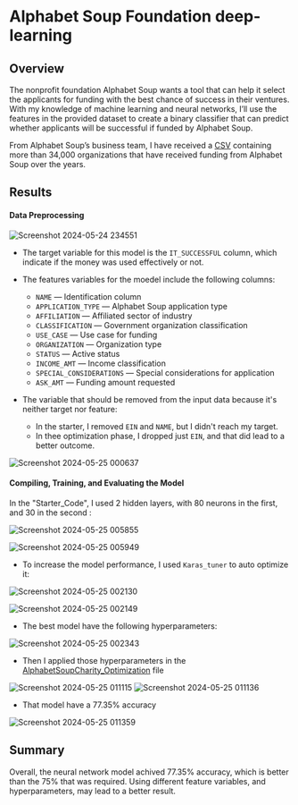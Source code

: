 # Alphabet Soup Foundation  deep-learning

## Overview 
The nonprofit foundation Alphabet Soup wants a tool that can help it select the applicants for funding with the best chance of success in their ventures. With my knowledge of machine learning and neural networks, I’ll use the features in the provided dataset to create a binary classifier that can predict whether applicants will be successful if funded by Alphabet Soup.

From Alphabet Soup’s business team, I have received a [CSV](https://static.bc-edx.com/data/dl-1-2/m21/lms/starter/charity_data.csv) containing more than 34,000 organizations that have received funding from Alphabet Soup over the years.

## Results

#### Data Preprocessing
![Screenshot 2024-05-24 234551](https://github.com/Seif-Ma/deep-learning-challenge/assets/152819459/86c1d3a9-d61f-428b-881b-7abe8e0dfa1b)

* The target variable for this model is the `IT_SUCCESSFUL` column, which indicate if the money was used effectively or not.
* The features variables for the moedel include the following columns:
    *  `NAME` — Identification column
    *  `APPLICATION_TYPE` — Alphabet Soup application type
    *  `AFFILIATION` — Affiliated sector of industry
    *  `CLASSIFICATION` — Government organization classification
    *  `USE_CASE` — Use case for funding
    *  `ORGANIZATION` — Organization type
    *  `STATUS` — Active status
    *  `INCOME_AMT` — Income classification
    *  `SPECIAL_CONSIDERATIONS` — Special considerations for application
    *  `ASK_AMT` — Funding amount requested


* The variable that should be removed from the input data because it's neither target nor feature:  
    *  In the starter, I removed `EIN` and `NAME`, but I didn't reach my target.
    *  In thee optimization phase, I dropped just `EIN`, and that did lead to a better outcome.
 
![Screenshot 2024-05-25 000637](https://github.com/Seif-Ma/deep-learning-challenge/assets/152819459/065ef846-39e3-4feb-baa6-c03b62770e2c)

#### Compiling, Training, and Evaluating the Model

In the "Starter_Code", I used 2 hidden layers, with 80 neurons in the first, and 30 in the second :


![Screenshot 2024-05-25 005855](https://github.com/Seif-Ma/deep-learning-challenge/assets/152819459/55cfba01-62d0-4284-b196-4cf4f914e7a1)


![Screenshot 2024-05-25 005949](https://github.com/Seif-Ma/deep-learning-challenge/assets/152819459/c0382fe4-a767-4623-8c44-5176ac3c1af0)



* To increase the model performance, I used `Karas_tuner` to auto optimize it:



![Screenshot 2024-05-25 002130](https://github.com/Seif-Ma/deep-learning-challenge/assets/152819459/88ebfb6b-a444-4884-9cfb-92aa472813cc)



![Screenshot 2024-05-25 002149](https://github.com/Seif-Ma/deep-learning-challenge/assets/152819459/15e18dd6-8fc0-42cd-b726-769be6440ade)



* The best model have the following hyperparameters: 

![Screenshot 2024-05-25 002343](https://github.com/Seif-Ma/deep-learning-challenge/assets/152819459/93f516d3-8165-45a6-b8aa-37012113447c)

* Then I applied those hyperparameters in the [AlphabetSoupCharity_Optimization](https://github.com/Seif-Ma/deep-learning-challenge/blob/main/AlphabetSoupCharity_Optimization.ipynb) file

![Screenshot 2024-05-25 011115](https://github.com/Seif-Ma/deep-learning-challenge/assets/152819459/c93b18f1-267e-4593-b81c-90f1c0923201)
![Screenshot 2024-05-25 011136](https://github.com/Seif-Ma/deep-learning-challenge/assets/152819459/981a2947-a8f5-4af0-ad07-b1bb7ae52612)

* That model have a 77.35% accuracy

![Screenshot 2024-05-25 011359](https://github.com/Seif-Ma/deep-learning-challenge/assets/152819459/579fec4b-af4a-4290-a95a-a627d049e6e1)

## Summary
Overall, the neural network model achived 77.35% accuracy, which is better than the 75% that was required. Using different feature variables, and hyperparameters, may lead to a better result.
